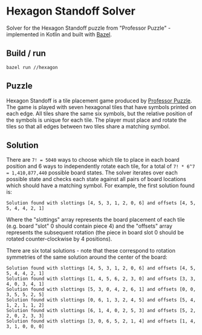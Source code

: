 # Hexagon Standoff Solver

Solver for the Hexagon Standoff puzzle from "Professor Puzzle" - implemented in Kotlin and built with [Bazel](https://bazel.build/).

## Build / run

`bazel run //hexagon`

## Puzzle

Hexagon Standoff is a tile placement game produced by [Professor Puzzle](https://professorpuzzle.com/). The game is played with seven hexagonal tiles that have symbols printed on each edge. All tiles share the same six symbols, but the relative position of the symbols is unique for each tile. The player must place and rotate the tiles so that all edges between two tiles share a matching symbol.

## Solution

There are `7! = 5040` ways to choose which tile to place in each board position and 6 ways to independently rotate each tile, for a total of `7! * 6^7 = 1,410,877,440` possible board states. The solver iterates over each possible state and checks each state against all pairs of board locations which should have a matching symbol. For example, the first solution found is:

```
Solution found with slottings [4, 5, 3, 1, 2, 0, 6] and offsets [4, 5, 5, 4, 4, 2, 1]
```

Where the "slottings" array represents the board placement of each tile (e.g. board "slot" 0 should contain piece 4) and the "offsets" array represents the subsequent rotation (the piece in board slot 0 should be rotated counter-clockwise by 4 positions).

There are six total solutions - note that these correspond to rotation symmetries of the same solution around the center of the board:

```
Solution found with slottings [4, 5, 3, 1, 2, 0, 6] and offsets [4, 5, 5, 4, 4, 2, 1]
Solution found with slottings [1, 4, 5, 6, 2, 3, 0] and offsets [3, 3, 4, 0, 3, 4, 1]
Solution found with slottings [5, 3, 0, 4, 2, 6, 1] and offsets [0, 0, 3, 5, 5, 2, 5]
Solution found with slottings [0, 6, 1, 3, 2, 4, 5] and offsets [5, 4, 1, 2, 1, 1, 2]
Solution found with slottings [6, 1, 4, 0, 2, 5, 3] and offsets [5, 2, 2, 0, 2, 3, 3]
Solution found with slottings [3, 0, 6, 5, 2, 1, 4] and offsets [1, 4, 3, 1, 0, 0, 0]
```
